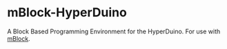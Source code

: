# mBlock-HyperDuino

A Block Based Programming Environment for the HyperDuino. For use with [mBlock](http://www.mblock.cc).

